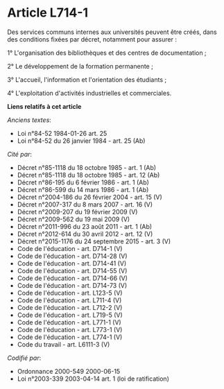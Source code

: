 # Article L714-1

Des services communs internes aux universités peuvent être créés, dans des conditions fixées par décret, notamment pour
assurer :

1° L'organisation des bibliothèques et des centres de documentation ;

2° Le développement de la formation permanente ;

3° L'accueil, l'information et l'orientation des étudiants ;

4° L'exploitation d'activités industrielles et commerciales.

**Liens relatifs à cet article**

_Anciens textes_:

  - Loi n°84-52 1984-01-26 art. 25
  - Loi n°84-52 du 26 janvier 1984 - art. 25 (Ab)

_Cité par_:

  - Décret n°85-1118 du 18 octobre 1985 - art. 1 (Ab)
  - Décret n°85-1118 du 18 octobre 1985 - art. 12 (Ab)
  - Décret n°86-195 du 6 février 1986 - art. 1 (Ab)
  - Décret n°86-599 du 14 mars 1986 - art. 1 (Ab)
  - Décret n°2004-186 du 26 février 2004 - art. 15 (V)
  - Décret n°2007-317 du 8 mars 2007 - art. 16 (V)
  - Décret n°2009-207 du 19 février 2009 (V)
  - Décret n°2009-562 du 19 mai 2009 (V)
  - Décret n°2011-996 du 23 août 2011 - art. 1 (Ab)
  - Décret n°2012-614 du 30 avril 2012 - art. 12 (V)
  - Décret n°2015-1176 du 24 septembre 2015 - art. 3 (V)
  - Code de l'éducation - art. D714-1 (V)
  - Code de l'éducation - art. D714-28 (V)
  - Code de l'éducation - art. D714-41 (V)
  - Code de l'éducation - art. D714-55 (V)
  - Code de l'éducation - art. D714-66 (V)
  - Code de l'éducation - art. D714-73 (V)
  - Code de l'éducation - art. L123-5 (V)
  - Code de l'éducation - art. L711-4 (V)
  - Code de l'éducation - art. L712-2 (V)
  - Code de l'éducation - art. L719-5 (V)
  - Code de l'éducation - art. L771-1 (V)
  - Code de l'éducation - art. L773-1 (V)
  - Code de l'éducation - art. L774-1 (V)
  - Code du travail - art. L6111-3 (V)

_Codifié par_:

  - Ordonnance 2000-549 2000-06-15
  - Loi n°2003-339 2003-04-14 art. 1 (loi de ratification)
